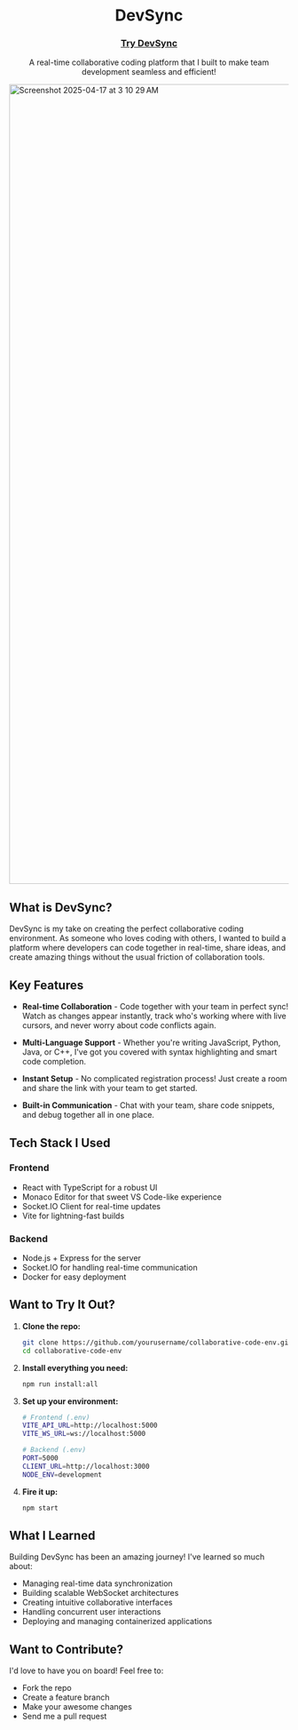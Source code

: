 <div align="center">

# DevSync

### [Try DevSync](https://collaborative-code-env-frontend.onrender.com/)

A real-time collaborative coding platform that I built to make team development seamless and efficient! 
</div>


<img width="1440" alt="Screenshot 2025-04-17 at 3 10 29 AM" src="https://github.com/user-attachments/assets/bf40746d-70cc-4cd8-acf8-6a203871cdf7" />


## What is DevSync?

DevSync is my take on creating the perfect collaborative coding environment. As someone who loves coding with others, I wanted to build a platform where developers can code together in real-time, share ideas, and create amazing things without the usual friction of collaboration tools.

## Key Features

- **Real-time Collaboration** - Code together with your team in perfect sync! Watch as changes appear instantly, track who's working where with live cursors, and never worry about code conflicts again.

- **Multi-Language Support** - Whether you're writing JavaScript, Python, Java, or C++, I've got you covered with syntax highlighting and smart code completion.

- **Instant Setup** - No complicated registration process! Just create a room and share the link with your team to get started.

- **Built-in Communication** - Chat with your team, share code snippets, and debug together all in one place.

## Tech Stack I Used

### Frontend
- React with TypeScript for a robust UI
- Monaco Editor for that sweet VS Code-like experience
- Socket.IO Client for real-time updates
- Vite for lightning-fast builds

### Backend
- Node.js + Express for the server
- Socket.IO for handling real-time communication
- Docker for easy deployment

## Want to Try It Out?

1. **Clone the repo:**
   ```bash
   git clone https://github.com/yourusername/collaborative-code-env.git
   cd collaborative-code-env
   ```

2. **Install everything you need:**
   ```bash
   npm run install:all
   ```

3. **Set up your environment:**
   ```bash
   # Frontend (.env)
   VITE_API_URL=http://localhost:5000
   VITE_WS_URL=ws://localhost:5000

   # Backend (.env)
   PORT=5000
   CLIENT_URL=http://localhost:3000
   NODE_ENV=development
   ```

4. **Fire it up:**
   ```bash
   npm start
   ```

## What I Learned

Building DevSync has been an amazing journey! I've learned so much about:
- Managing real-time data synchronization
- Building scalable WebSocket architectures
- Creating intuitive collaborative interfaces
- Handling concurrent user interactions
- Deploying and managing containerized applications

## Want to Contribute?

I'd love to have you on board! Feel free to:
- Fork the repo
- Create a feature branch
- Make your awesome changes
- Send me a pull request


